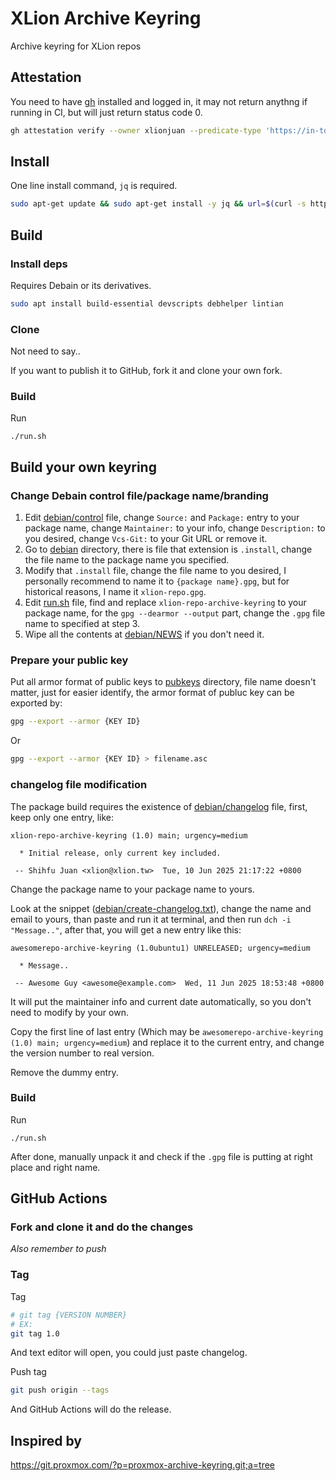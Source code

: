 # XLion Archive Keyring
Archive keyring for XLion repos

## Attestation

You need to have [gh](https://cli.github.com/) installed and logged in, it may not return anythng if running in CI, but will just return status code 0.

```sh
gh attestation verify --owner xlionjuan --predicate-type 'https://in-toto.io/attestation/release' xlion-repo-archive-keyring*
```

## Install

One line install command, `jq` is required.

```sh
sudo apt-get update && sudo apt-get install -y jq && url=$(curl -s https://api.github.com/repos/xlionjuan/xlion-repo-archive-keyring/releases/latest | jq -r '.assets[] | select(.name | endswith(".deb")) | .browser_download_url') && tmpfile="/tmp/$(basename "$url")" && curl -L "$url" -o "$tmpfile" && sudo dpkg -i "$tmpfile"
```

## Build

### Install deps

Requires Debain or its derivatives.

```sh
sudo apt install build-essential devscripts debhelper lintian
```

### Clone

Not need to say..

If you want to publish it to GitHub, fork it and clone your own fork.

### Build

Run

```
./run.sh
```

## Build your own keyring

### Change Debain control file/package name/branding

1. Edit [debian/control](debian/control) file, change `Source:` and `Package:` entry to your package name, change `Maintainer:` to your info, change `Description:` to you desired, change `Vcs-Git:` to your Git URL or remove it.
2. Go to [debian](debian/) directory, there is file that extension is `.install`, change the file name to the package name you specified.
3. Modify that `.install` file, change the file name to you desired, I personally recommend to name it to `{package name}.gpg`, but for historical reasons, I name it `xlion-repo.gpg`.
4. Edit [run.sh](run.sh) file, find and replace `xlion-repo-archive-keyring` to your package name, for the `gpg --dearmor --output` part, change the `.gpg` file name to specified at step 3.
5. Wipe all the contents at [debian/NEWS](debian/NEWS) if you don't need it.

### Prepare your public key

Put all armor format of public keys to [pubkeys](pubkeys) directory, file name doesn't matter, just for easier identify, the armor format of publuc key can be exported by:

```sh
gpg --export --armor {KEY ID}
```

Or

```sh
gpg --export --armor {KEY ID} > filename.asc
```

### changelog file modification

The package build requires the existence of [debian/changelog](debian/changelog) file, first, keep only one entry, like:

```
xlion-repo-archive-keyring (1.0) main; urgency=medium

  * Initial release, only current key included.

 -- Shihfu Juan <xlion@xlion.tw>  Tue, 10 Jun 2025 21:17:22 +0800
```

Change the package name to your package name to yours.

Look at the snippet ([debian/create-changelog.txt](debian/create-changelog.txt)), change the name and email to yours, than paste and run it at terminal, and then run `dch -i "Message.."`, after that, you will get a new entry like this: 

```
awesomerepo-archive-keyring (1.0ubuntu1) UNRELEASED; urgency=medium

  * Message..

 -- Awesome Guy <awesome@example.com>  Wed, 11 Jun 2025 18:53:48 +0800
```

It will put the maintainer info and current date automatically, so you don't need to modify by your own.

Copy the first line of last entry (Which may be `awesomerepo-archive-keyring (1.0) main; urgency=medium`) and replace it to the current entry, and change the version number to real version.

Remove the dummy entry.

### Build

Run

```
./run.sh
```

After done, manually unpack it and check if the `.gpg` file is putting at right place and right name.

## GitHub Actions

### Fork and clone it and do the changes

*Also remember to push*

### Tag

Tag

```sh
# git tag {VERSION NUMBER}
# EX:
git tag 1.0
```

And text editor will open, you could just paste changelog.

Push tag

```sh
git push origin --tags
```

And GitHub Actions will do the release.

## Inspired by

https://git.proxmox.com/?p=proxmox-archive-keyring.git;a=tree